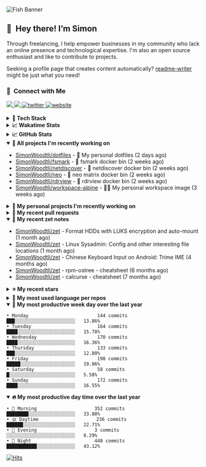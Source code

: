 ![Fish Banner](assets/fish.webp)

## 👋 &nbsp;Hey there! I’m Simon

Through freelancing, I help empower businesses in my community who lack
an online presence and technological expertise. I'm also an open source
enthusiast and like to contribute to projects.

Seeking a profile page that creates content automatically?
[readme-writer] might be just what you need!

### 🤝 &nbsp;Connect with Me

<div align="left">
<a href="https://linkedin.com/in/simonwoodtli" target="_blank">
<img src="https://img.shields.io/badge/linkedin-1E77B5?style=for-the-badge&logo=linkedin&logoColor=white alt=linkedin" />
</a>
<a href="https://github.com/simonwoodtli" target="_blank">
<img src="https://img.shields.io/badge/github-24292E?style=for-the-badge&logo=github&logoColor=white alt=github" />
</a>
<a href="https://twitter.com/simonwoodtlidev" target="_blank">
<img src="https://img.shields.io/badge/twitter-26a7de?style=for-the-badge&logo=twitter&logoColor=white" alt="twitter"/>
</a>
<a href="https://simonwoodtli.com" target="_blank">
<img src="https://img.shields.io/badge/website-E2925F?style=for-the-badge&logo=google-chrome&logoColor=white" alt="website"/>
</a>
</div>
<br/>


<details>
  <summary><b>🧰 Tech Stack</b></summary>
  <div align="center">
  <a href="https://skillicons.dev" target="_blank">
  <img src="https://skillicons.dev/icons?i=js,html,css,bash,python,go,postgresql,docker,vim,linux" alt="JavaScript, HTML, CSS, Bash, Python, Go, PostgreSQL, Docker, Vim,
  Linux">
  </a>
  </div>
</details>

<details>
  <summary><b>📈 Wakatime Stats</b></summary>
  <p align="center"><a href="https://wakatime.com/@SimonWoodtli">
  <img align="center" width="400" height="300" src="https://wakatime.com/share/@SimonWoodtli/7761bcef-e104-47d9-912a-dfd6bf08868b.svg" />
  </a>
  <a href="https://wakatime.com/@SimonWoodtli">
  <img align="center" width="400" height="300" src="https://wakatime.com/share/@SimonWoodtli/341953df-6a40-47b7-8220-ace4eabe0a17.svg" />
  </a></p>

  <h4><b>💬 I've been working with the following languages over the last 7 days</b></h4>

```
• Bash                           12 hrs 19 mins                 ██████████████░░░░░░░░░░░   55.27%
• Markdown                       2 hrs 39 mins                  ███░░░░░░░░░░░░░░░░░░░░░░   11.93%
• Python                         1 hr 19 mins                   █░░░░░░░░░░░░░░░░░░░░░░░░   5.94%
• SWIG                           1 hr 18 mins                   █░░░░░░░░░░░░░░░░░░░░░░░░   5.89%
• GDScript                       1 hr 15 mins                   █░░░░░░░░░░░░░░░░░░░░░░░░   5.62%
• Objective-C                    1 hr 14 mins                   █░░░░░░░░░░░░░░░░░░░░░░░░   5.56%
• Assembly                       58 mins                        █░░░░░░░░░░░░░░░░░░░░░░░░   4.34%
• Other                          42 mins                        █░░░░░░░░░░░░░░░░░░░░░░░░   3.17%
• YAML                           9 mins                         ░░░░░░░░░░░░░░░░░░░░░░░░░   0.73%
• HTML                           7 mins                         ░░░░░░░░░░░░░░░░░░░░░░░░░   0.6%
• Perl                           4 mins                         ░░░░░░░░░░░░░░░░░░░░░░░░░   0.34%
• Ezhil                          3 mins                         ░░░░░░░░░░░░░░░░░░░░░░░░░   0.28%
• ca65 assembler                 1 min                          ░░░░░░░░░░░░░░░░░░░░░░░░░   0.13%
• Cheetah                        1 min                          ░░░░░░░░░░░░░░░░░░░░░░░░░   0.1%
• ActionScript 3                 0 secs                         ░░░░░░░░░░░░░░░░░░░░░░░░░   0.06%
• Roff                           0 secs                         ░░░░░░░░░░░░░░░░░░░░░░░░░   0.03%
```

  <h4>👷 I've been working on the following projects over the last 7 days</h4>

```
• dotfiles                       14 hrs 54 mins                 █████████████████░░░░░░░░   66.88%
• Unknown Project                4 hrs 21 mins                  █████░░░░░░░░░░░░░░░░░░░░   19.51%
• foo                            1 hr 11 mins                   █░░░░░░░░░░░░░░░░░░░░░░░░   5.35%
• Private                        1 hr                           █░░░░░░░░░░░░░░░░░░░░░░░░   4.5%
• cloud-os                       31 mins                        █░░░░░░░░░░░░░░░░░░░░░░░░   2.38%
• workspace-alpine               10 mins                        ░░░░░░░░░░░░░░░░░░░░░░░░░   0.77%
• readme-writer                  8 mins                         ░░░░░░░░░░░░░░░░░░░░░░░░░   0.61%
```

  <h4><b>🛠️ I've been working with the following editors over the last 7 days</b></h4>

```
• Vim                            22 hrs 17 mins                 █████████████████████████   100%
```

  <h4><b>💻 I've been working with the following operating systems over the last 7 days</b></h4>

```
• Linux                          22 hrs 17 mins                 █████████████████████████   100%
```

</details>

<details>
  <summary><b>📈 GitHub Stats</b></summary>
  <div align="center">
  <a href="https://github.com/anuraghazra/github-readme-stats"> 
  <img src="https://github-readme-stats.vercel.app/api?username=simonwoodtli&theme=onedark&show_icons=true&hide_rank=true&custom_title=Stats&count_private=true&hide_border=true&hide=issues&line_height=24&bg_color=0d1117" alt="Github Stats">
  <img src="https://github-readme-stats.vercel.app/api/top-langs/?username=simonwoodtli&layout=compact&theme=onedark&count_private=true&hide_border=true&bg_color=0d1117" alt="Top Langs">
  </a>
  </div>
</details>

<details open="">
  <summary><b>👷 All projects I'm recently working on</b></summary>

* [SimonWoodtli/dotfiles](https://github.com/SimonWoodtli/dotfiles) - 🏡 My personal dotfiles (2 days ago)
* [SimonWoodtli/fsmark](https://github.com/SimonWoodtli/fsmark) - 🐋 fsmark docker bin (2 weeks ago)
* [SimonWoodtli/netdiscover](https://github.com/SimonWoodtli/netdiscover) - 🐋 netdiscover docker bin (2 weeks ago)
* [SimonWoodtli/neo](https://github.com/SimonWoodtli/neo) - 🐋 neo matrix docker bin (2 weeks ago)
* [SimonWoodtli/rdrview](https://github.com/SimonWoodtli/rdrview) - 🐋 rdrview docker bin (2 weeks ago)
* [SimonWoodtli/workspace-alpine](https://github.com/SimonWoodtli/workspace-alpine) - 🤖🐳 My personal workspace image (3 weeks ago)

</details>
<details>
  <summary><b>🌱 My personal projects I'm recently working on</b></summary>

* [SimonWoodtli/dotfiles](https://github.com/SimonWoodtli/dotfiles) - 🏡 My personal dotfiles (2 days ago)
* [SimonWoodtli/fsmark](https://github.com/SimonWoodtli/fsmark) - 🐋 fsmark docker bin (2 weeks ago)
* [SimonWoodtli/netdiscover](https://github.com/SimonWoodtli/netdiscover) - 🐋 netdiscover docker bin (2 weeks ago)
* [SimonWoodtli/neo](https://github.com/SimonWoodtli/neo) - 🐋 neo matrix docker bin (2 weeks ago)
* [SimonWoodtli/rdrview](https://github.com/SimonWoodtli/rdrview) - 🐋 rdrview docker bin (2 weeks ago)
* [SimonWoodtli/workspace-alpine](https://github.com/SimonWoodtli/workspace-alpine) - 🤖🐳 My personal workspace image (3 weeks ago)

</details>
<details>
  <summary><b>🔨 My recent pull requests</b></summary>

* [feat: add wireguard-generate-keys script](https://github.com/SimonWoodtli/dotfiles-old/pull/14) on [SimonWoodtli/dotfiles-old](https://github.com/SimonWoodtli/dotfiles-old) (13 months ago)
* [feat: add video-to-gif script](https://github.com/SimonWoodtli/dotfiles-old/pull/13) on [SimonWoodtli/dotfiles-old](https://github.com/SimonWoodtli/dotfiles-old) (13 months ago)
* [feat: add spoof-mac-linux script](https://github.com/SimonWoodtli/dotfiles-old/pull/12) on [SimonWoodtli/dotfiles-old](https://github.com/SimonWoodtli/dotfiles-old) (13 months ago)
* [feat: add sp-tmux script](https://github.com/SimonWoodtli/dotfiles-old/pull/11) on [SimonWoodtli/dotfiles-old](https://github.com/SimonWoodtli/dotfiles-old) (13 months ago)
* [feat: add sp script](https://github.com/SimonWoodtli/dotfiles-old/pull/10) on [SimonWoodtli/dotfiles-old](https://github.com/SimonWoodtli/dotfiles-old) (13 months ago)

</details>
<details open="">
  <summary><b>📝 My recent zet notes</b></summary>

* [SimonWoodtli/zet](https://github.com/SimonWoodtli/zet/tree/5c90053d8e9e429e7f6f68f557c97d080eaeb3b2/20230908235916) - Format HDDs with LUKS encryption and auto-mount (1 month ago)
* [SimonWoodtli/zet](https://github.com/SimonWoodtli/zet/tree/f4e6f009cb8f8ff44e9646977125d87dd8f845f9/20230908235236) - Linux Sysadmin: Config and other interesting file locations (1 month ago)
* [SimonWoodtli/zet](https://github.com/SimonWoodtli/zet/tree/d442487a83af583abd23719912a1c1f7496cff33/20230620172505) - Chinese Keyboard Input on Android: Trime IME (4 months ago)
* [SimonWoodtli/zet](https://github.com/SimonWoodtli/zet/tree/3d9625f8bc632c595fa8b28b6f6f09026dd9eec2/20230418171555) - rpm-ostree - cheatsheet (6 months ago)
* [SimonWoodtli/zet](https://github.com/SimonWoodtli/zet/tree/ac39e3c3413746ceaca835b27435b1307b8ece5a/20230405141750) - calcurse - cheatsheet (7 months ago)

</details>
<details>
  <summary><b>⭐ My recent stars</b></summary>

* [Alex313031/thorium](https://github.com/Alex313031/thorium) - Chromium fork named after radioactive element No. 90. Windows and MacOS/Raspi/Android/Special builds are in different repositories, links are towards the top of the README.md. (0 hours ago)
* [asdf-vm/asdf](https://github.com/asdf-vm/asdf) - Extendable version manager with support for Ruby, Node.js, Elixir, Erlang & more (1 day ago)
* [junegunn/fzf.vim](https://github.com/junegunn/fzf.vim) - fzf :heart: vim (2 days ago)
* [chubin/wttr.in](https://github.com/chubin/wttr.in) - :partly_sunny: The right way to check the weather (2 days ago)
* [tats/w3m](https://github.com/tats/w3m) - Debian's w3m: WWW browsable pager (6 days ago)

</details>
<details>
  <summary><b>💬 My most used language per repos</b></summary>

```
• Shell                          15 repos                       █████████████████░░░░░░░░   68.18%
• Dockerfile                     1 repo                         █░░░░░░░░░░░░░░░░░░░░░░░░   4.55%
• JavaScript                     1 repo                         █░░░░░░░░░░░░░░░░░░░░░░░░   4.55%
• CSS                            3 repos                        ███░░░░░░░░░░░░░░░░░░░░░░   13.64%
• Nix                            1 repo                         █░░░░░░░░░░░░░░░░░░░░░░░░   4.55%
• HTML                           1 repo                         █░░░░░░░░░░░░░░░░░░░░░░░░   4.55%
```

</details>
<details open="">
  <summary><b>📆 My most productive week day over the last year</b></summary>

```
• Monday                         144 commits                    ███░░░░░░░░░░░░░░░░░░░░░░   13.86%
• Tuesday                        164 commits                    ████░░░░░░░░░░░░░░░░░░░░░   15.78%
• Wednesday                      170 commits                    ████░░░░░░░░░░░░░░░░░░░░░   16.36%
• Thursday                       133 commits                    ███░░░░░░░░░░░░░░░░░░░░░░   12.80%
• Friday                         198 commits                    █████░░░░░░░░░░░░░░░░░░░░   19.06%
• Saturday                       58 commits                     █░░░░░░░░░░░░░░░░░░░░░░░░   5.58%
• Sunday                         172 commits                    ████░░░░░░░░░░░░░░░░░░░░░   16.55%
```

</details>
<details open="">
  <summary><b>🔥 My most productive day time over the last year</b></summary>

```
• 🌅 Morning                     352 commits                    ████████░░░░░░░░░░░░░░░░░   33.88%
• 🌞 Daytime                     236 commits                    ██████░░░░░░░░░░░░░░░░░░░   22.71%
• 🌇 Evening                     3 commits                      ░░░░░░░░░░░░░░░░░░░░░░░░░   0.29%
• 🌃 Night                       448 commits                    ███████████░░░░░░░░░░░░░░   43.12%
```

</details>

[![Hits](https://hits.seeyoufarm.com/api/count/incr/badge.svg?url=https%3A%2F%2Fgithub.com%2Fsimonwoodtli&count_bg=%23689D6A&title_bg=%23282828&icon=&icon_color=%23E7E7E7&title=views+%28today+%2F+total%29&edge_flat=false)](https://hits.seeyoufarm.com)

[readme-writer]: <https://github.com/SimonWoodtli/readme-writer>
